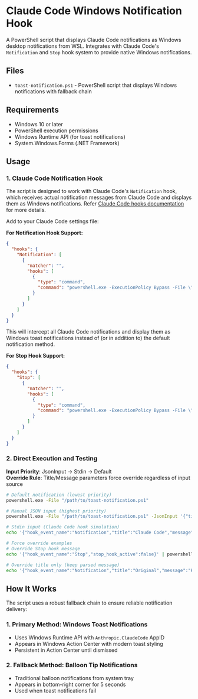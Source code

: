 # Claude Code Windows Notification Hook

A PowerShell script that displays Claude Code notifications as Windows desktop notifications from WSL.
Integrates with Claude Code's `Notification` and `Stop` hook system to provide native Windows notifications.

## Files

- `toast-notification.ps1` - PowerShell script that displays Windows notifications with fallback chain

## Requirements

- Windows 10 or later
- PowerShell execution permissions
- Windows Runtime API (for toast notifications)
- System.Windows.Forms (.NET Framework)

## Usage
### 1. Claude Code Notification Hook

The script is designed to work with Claude Code's `Notification` hook, which receives actual notification messages from Claude Code and displays them as Windows notifications.
Refer [Claude Code hooks documentation](https://docs.anthropic.com/en/docs/claude-code/hooks) for more details.

Add to your Claude Code settings file:

**For Notification Hook Support:**

```json
{
  "hooks": {
    "Notification": [
      {
        "matcher": "",
        "hooks": [
          {
            "type": "command",
            "command": "powershell.exe -ExecutionPolicy Bypass -File \"/path/to/toast-notification.ps1\""
          }
        ]
      }
    ]
  }
}
```

This will intercept all Claude Code notifications and display them as Windows toast notifications instead of (or in addition to) the default notification method.

**For Stop Hook Support:**

```json
{
  "hooks": {
    "Stop": [
      {
        "matcher": "",
        "hooks": [
          {
            "type": "command",
            "command": "powershell.exe -ExecutionPolicy Bypass -File \"/path/to/cc-utils/toast-notification.ps1\""
          }
        ]
      }
    ]
  }
}
```

### 2. Direct Execution and Testing

**Input Priority**: JsonInput → Stdin → Default  
**Override Rule**: Title/Message parameters force override regardless of input source

```bash
# Default notification (lowest priority)
powershell.exe -File "/path/to/toast-notification.ps1"

# Manual JSON input (highest priority) 
powershell.exe -File "/path/to/toast-notification.ps1" -JsonInput '{"title":"Test","message":"JSON test"}'

# Stdin input (Claude Code hook simulation)
echo '{"hook_event_name":"Notification","title":"Claude Code","message":"Hook message"}' | powershell.exe -File "/path/to/toast-notification.ps1"

# Force override examples
# Override Stop hook message
echo '{"hook_event_name":"Stop","stop_hook_active":false}' | powershell.exe -File "/path/to/toast-notification.ps1" -Message "Custom Complete Message"

# Override title only (keep parsed message)
echo '{"hook_event_name":"Notification","title":"Original","message":"Keep this"}' | powershell.exe -File "/path/to/toast-notification.ps1" -Title "My App"
```

## How It Works

The script uses a robust fallback chain to ensure reliable notification delivery:

### 1. Primary Method: Windows Toast Notifications
- Uses Windows Runtime API with `Anthropic.ClaudeCode` AppID
- Appears in Windows Action Center with modern toast styling
- Persistent in Action Center until dismissed

### 2. Fallback Method: Balloon Tip Notifications
- Traditional balloon notifications from system tray
- Appears in bottom-right corner for 5 seconds
- Used when toast notifications fail